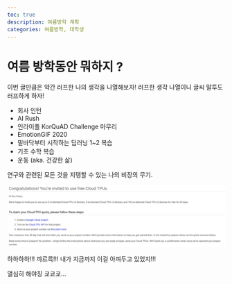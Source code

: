 ```yaml
---
toc: true
description: 여름방학 계획
categories: 여름방학, 대학생
---
```


# 여름 방학동안 뭐하지 ?

이번 글만큼은 약간 러프한 나의 생각을 나열해보자! 러프한 생각 나열이니 글씨 말투도 러프하게 하자!

- 회사 인턴
- AI Rush
- 인라이플 KorQuAD Challenge 마무리
- EmotionGIF 2020
- 밑바닥부터 시작하는 딥러닝 1~2 복습
- 기초 수학 복습
- 운동 (aka. 건강한 삶)

연구와 관련된 모든 것을 지탱할 수 있는 나의 비장의 무기.

![](../images/tfrc_tpu.png)

하하하하!!! 꺄르륵!!! 내가 지금까지 이걸 아껴두고 있었지!!!

열심히 해야징 쿄쿄쿄...
